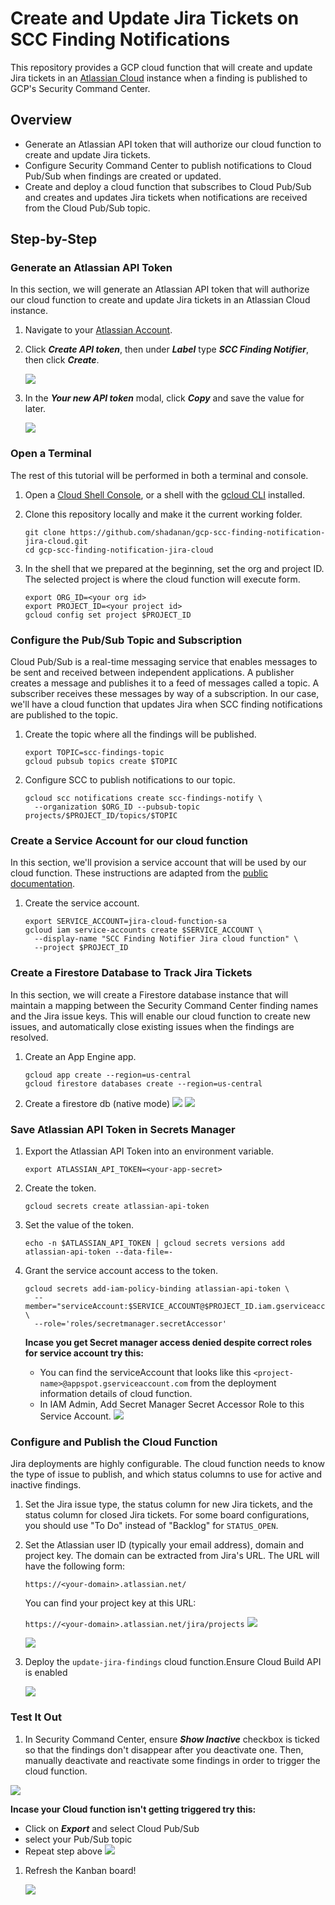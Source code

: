# Create and Update Jira Tickets on SCC Finding Notifications

This repository provides a GCP cloud function that will create and update Jira tickets in an [Atlassian Cloud](https://www.atlassian.com/cloud) instance when a finding is published to GCP's Security Command Center.

## Overview

- Generate an Atlassian API token that will authorize our cloud function to create and update Jira tickets.
- Configure Security Command Center to publish notifications to Cloud Pub/Sub when findings are created or updated.
- Create and deploy a cloud function that subscribes to Cloud Pub/Sub and creates and updates Jira tickets when notifications are received from the Cloud Pub/Sub topic.

## Step-by-Step

### Generate an Atlassian API Token

In this section, we will generate an Atlassian API token that will authorize our cloud function to create and update Jira tickets in an Atlassian Cloud instance.

1. Navigate to your [Atlassian Account](https://id.atlassian.com/manage-profile/security/api-tokens).

1. Click **_Create API token_**, then under **_Label_** type **_SCC Finding Notifier_**, then click **_Create_**.

   ![](https://github.com/kayodeao/gcp-scc-finding-notification-jira-cloud/blob/main/create-new-api-token%20(2).png)

1. In the **_Your new API token_** modal, click **_Copy_** and save the value for later.

   ![](https://github.com/kayodeao/gcp-scc-finding-notification-jira-cloud/blob/main/copy-api-token.png)

### Open a Terminal

The rest of this tutorial will be performed in both a terminal and console.

1. Open a [Cloud Shell Console](https://ssh.cloud.google.com/cloudshell/editor), or a shell with the [gcloud CLI](https://cloud.google.com/sdk/gcloud) installed.

1. Clone this repository locally and make it the current working folder.

   ```shell
   git clone https://github.com/shadanan/gcp-scc-finding-notification-jira-cloud.git
   cd gcp-scc-finding-notification-jira-cloud
   ```

1. In the shell that we prepared at the beginning, set the org and project ID. The selected project is where the cloud function will execute form.

   ```shell
   export ORG_ID=<your org id>
   export PROJECT_ID=<your project id>
   gcloud config set project $PROJECT_ID
   ```

### Configure the Pub/Sub Topic and Subscription

Cloud Pub/Sub is a real-time messaging service that enables messages to be sent and received between independent applications. A publisher creates a message and publishes it to a feed of messages called a topic. A subscriber receives these messages by way of a subscription. In our case, we'll have a cloud function that updates Jira when SCC finding notifications are published to the topic.

1. Create the topic where all the findings will be published.

   ```shell
   export TOPIC=scc-findings-topic
   gcloud pubsub topics create $TOPIC
   ```

1. Configure SCC to publish notifications to our topic.

   ```shell
   gcloud scc notifications create scc-findings-notify \
     --organization $ORG_ID --pubsub-topic projects/$PROJECT_ID/topics/$TOPIC
   ```

### Create a Service Account for our cloud function

In this section, we'll provision a service account that will be used by our cloud function. These instructions are adapted from the [public documentation](https://cloud.google.com/security-command-center/docs/how-to-programmatic-access).

1. Create the service account.

   ```shell
   export SERVICE_ACCOUNT=jira-cloud-function-sa
   gcloud iam service-accounts create $SERVICE_ACCOUNT \
     --display-name "SCC Finding Notifier Jira cloud function" \
     --project $PROJECT_ID
   ```

### Create a Firestore Database to Track Jira Tickets

In this section, we will create a Firestore database instance that will maintain a mapping between the Security Command Center finding names and the Jira issue keys. This will enable our cloud function to create new issues, and automatically close existing issues when the findings are resolved.

1. Create an App Engine app.

   ```shell
   gcloud app create --region=us-central
   gcloud firestore databases create --region=us-central
   ```
2. Create a firestore db (native mode)
   ![](https://github.com/ajayi-george/gcp-scc-finding-notification-jira-cloud/blob/main/Native%20mode.png)
   ![](https://github.com/ajayi-george/gcp-scc-finding-notification-jira-cloud/blob/main/create%20firestore%20db.png)
   



### Save Atlassian API Token in Secrets Manager

1. Export the Atlassian API Token into an environment variable.

   ```shell
   export ATLASSIAN_API_TOKEN=<your-app-secret>
   ```

1. Create the token.

   ```shell
   gcloud secrets create atlassian-api-token
   ```

1. Set the value of the token.

   ```shell
   echo -n $ATLASSIAN_API_TOKEN | gcloud secrets versions add atlassian-api-token --data-file=-
   ```

1. Grant the service account access to the token.

   ```shell
   gcloud secrets add-iam-policy-binding atlassian-api-token \
     --member="serviceAccount:$SERVICE_ACCOUNT@$PROJECT_ID.iam.gserviceaccount.com" \
     --role='roles/secretmanager.secretAccessor'
   ```
   **Incase you get Secret manager access denied despite correct roles for service account try this:**
    - You can find the serviceAccount that looks like this ```<project-name>@appspot.gserviceaccount.com``` from the deployment information details of cloud function.
    - In IAM Admin, Add Secret Manager Secret Accessor Role to this Service Account.
      ![](https://github.com/ajayi-george/gcp-scc-finding-notification-jira-cloud/blob/main/OVDEw.png)
### Configure and Publish the Cloud Function

Jira deployments are highly configurable. The cloud function needs to know the type of issue to publish, and which status columns to use for active and inactive findings.

1. Set the Jira issue type, the status column for new Jira tickets, and the status column for closed Jira tickets. For some board configurations, you should use "To Do" instead of "Backlog" for `STATUS_OPEN`.


2. Set the Atlassian user ID (typically your email address), domain and project key. The domain can be extracted from Jira's URL. The URL will have the following form:

   `https://<your-domain>.atlassian.net/`

   You can find your project key at this URL:

   `https://<your-domain>.atlassian.net/jira/projects`
    ![](https://github.com/ajayi-george/gcp-scc-finding-notification-jira-cloud/blob/main/create%20cf.png)

    ![](https://github.com/ajayi-george/gcp-scc-finding-notification-jira-cloud/blob/main/env%20variables.png)
  

1. Deploy the `update-jira-findings` cloud function.Ensure Cloud Build API is enabled

   ![](https://github.com/ajayi-george/gcp-scc-finding-notification-jira-cloud/blob/main/deploy%20jira.png)

### Test It Out

1. In Security Command Center, ensure **_Show Inactive_** checkbox is ticked so that the findings don't disappear after you deactivate one. Then, manually deactivate and reactivate some findings in order to trigger the cloud function.

 ![](https://github.com/ajayi-george/gcp-scc-finding-notification-jira-cloud/blob/main/SCC%20finding.png)

 **Incase your Cloud function isn't getting triggered try this:**
 - Click on **_Export_** and select Cloud Pub/Sub
 - select your Pub/Sub topic
 - Repeat step above
 ![](https://github.com/ajayi-george/gcp-scc-finding-notification-jira-cloud/blob/main/export%20to%20topic.png)

1. Refresh the Kanban board!

   ![](new-jira-issues.png)
